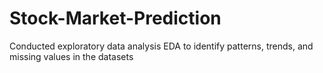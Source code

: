 # Stock-Market-Prediction
Conducted exploratory data analysis EDA to identify patterns, trends, and missing values in the datasets
